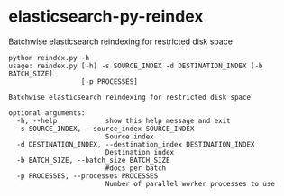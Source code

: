 elasticsearch-py-reindex
========================

Batchwise elasticsearch reindexing for restricted disk space

```
python reindex.py -h
usage: reindex.py [-h] -s SOURCE_INDEX -d DESTINATION_INDEX [-b BATCH_SIZE]
                  [-p PROCESSES]

Batchwise elasticsearch reindexing for restricted disk space

optional arguments:
  -h, --help            show this help message and exit
  -s SOURCE_INDEX, --source_index SOURCE_INDEX
                        Source index
  -d DESTINATION_INDEX, --destination_index DESTINATION_INDEX
                        Destination index
  -b BATCH_SIZE, --batch_size BATCH_SIZE
                        #docs per batch
  -p PROCESSES, --processes PROCESSES
                        Number of parallel worker processes to use
```